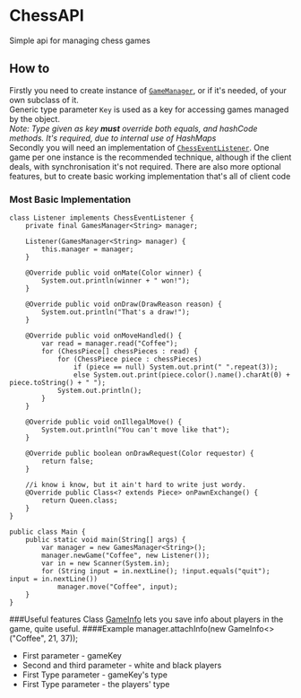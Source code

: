 # ChessAPI
Simple api for managing chess games
## How to
Firstly you need to create instance of 
[```GameManager```](https://github.com/dzikimlecz/ChessAPI/blob/main/src/main/java/me/dzikimlecz/chessapi/GamesManager.java), or if it's needed, of your own subclass of it.<br>
Generic type parameter ```Key``` is used as a key for accessing games managed by the object.<br>
*Note: Type given as key **must** override both equals, and hashCode methods. It's required, due to internal use of HashMaps*<br>
Secondly you will need an implementation of
[```ChessEventListener```](https://github.com/dzikimlecz/ChessAPI/blob/main/src/main/java/me/dzikimlecz/chessapi/ChessEventListener.java).
One game per one instance is the recommended technique, although if the client deals, with synchronisation it's not required.
There are also more optional features, but to create basic working implementation that's all of client code
### Most Basic Implementation
    
    class Listener implements ChessEventListener {
        private final GamesManager<String> manager;
    
        Listener(GamesManager<String> manager) {
            this.manager = manager;
        }
    
        @Override public void onMate(Color winner) {
            System.out.println(winner + " won!");
        }
    
        @Override public void onDraw(DrawReason reason) {
            System.out.println("That's a draw!");
        }
    
        @Override public void onMoveHandled() {
            var read = manager.read("Coffee");
            for (ChessPiece[] chessPieces : read) {
                for (ChessPiece piece : chessPieces) 
                    if (piece == null) System.out.print(" ".repeat(3));
                    else System.out.print(piece.color().name().charAt(0) + piece.toString() + " ");
                System.out.println();
            }
        }
    
        @Override public void onIllegalMove() {
            System.out.println("You can't move like that");
        }
    
        @Override public boolean onDrawRequest(Color requestor) {
            return false;
        }
        
        //i know i know, but it ain't hard to write just wordy.
        @Override public Class<? extends Piece> onPawnExchange() {
            return Queen.class;
        }
    }    

    public class Main {
        public static void main(String[] args) {
            var manager = new GamesManager<String>();
            manager.newGame("Coffee", new Listener());
            var in = new Scanner(System.in);
            for (String input = in.nextLine(); !input.equals("quit"); input = in.nextLine())
                manager.move("Coffee", input);
        }
    }

###Useful features
Class 
[GameInfo](https://github.com/dzikimlecz/ChessAPI/blob/main/src/main/java/me/dzikimlecz/chessapi/GameInfo.java)
lets you save info about players in the game, quite useful.
####Example
    manager.attachInfo(new GameInfo<>("Coffee", 21, 37));
* First parameter - gameKey
* Second and third parameter - white and black players
* First Type parameter - gameKey's type 
* First Type parameter - the players' type
<br><br>
